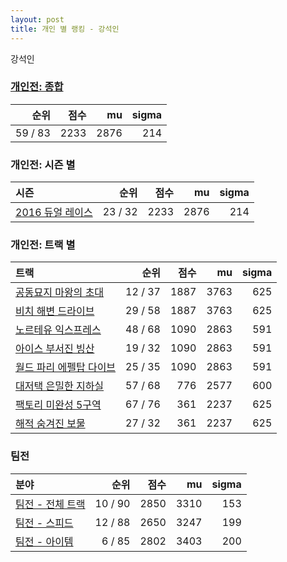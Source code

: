 ```yaml
---
layout: post
title: 개인 별 랭킹 - 강석인
---
```


강석인

### [개인전: 종합](../singles-full)

| 순위 | 점수 | mu | sigma |
|---:|---:|---:|---:|
| 59 / 83 | 2233 | 2876 | 214 |

### 개인전: 시즌 별

| 시즌 | 순위 | 점수 | mu | sigma |
|:---|---:|---:|---:|---:|
| [2016 듀얼 레이스](../s2016_1) | 23 / 32 | 2233 | 2876 | 214 |

### 개인전: 트랙 별

| 트랙 | 순위 | 점수 | mu | sigma |
|:---|---:|---:|---:|---:|
| [공동묘지 마왕의 초대](../mawang) | 12 / 37 | 1887 | 3763 | 625 |
| [비치 해변 드라이브](../haebyun) | 29 / 58 | 1887 | 3763 | 625 |
| [노르테유 익스프레스](../noex) | 48 / 68 | 1090 | 2863 | 591 |
| [아이스 부서진 빙산](../boobing) | 19 / 32 | 1090 | 2863 | 591 |
| [월드 파리 에펠탑 다이브](../eifel) | 25 / 35 | 1090 | 2863 | 591 |
| [대저택 은밀한 지하실](../jeotaek) | 57 / 68 | 776 | 2577 | 600 |
| [팩토리 미완성 5구역](../district5) | 67 / 76 | 361 | 2237 | 625 |
| [해적 숨겨진 보물](../haesumbo) | 27 / 32 | 361 | 2237 | 625 |

### 팀전

| 분야 | 순위 | 점수 | mu | sigma |
|:---|---:|---:|---:|---:|
| [팀전 - 전체 트랙](../team-full) | 10 / 90 | 2850 | 3310 | 153 |
| [팀전 - 스피드](../team-speed) | 12 / 88 | 2650 | 3247 | 199 |
| [팀전 - 아이템](../team-item) | 6 / 85 | 2802 | 3403 | 200 |
